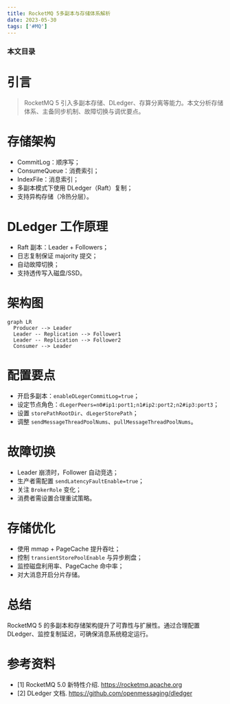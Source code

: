 ```yaml
---
title: RocketMQ 5多副本与存储体系解析
date: 2023-05-30
tags: ['#MQ']
---
```


### 本文目录
<!-- toc -->

# 引言
> RocketMQ 5 引入多副本存储、DLedger、存算分离等能力。本文分析存储体系、主备同步机制、故障切换与调优要点。

# 存储架构
- CommitLog：顺序写；
- ConsumeQueue：消费索引；
- IndexFile：消息索引；
- 多副本模式下使用 DLedger（Raft）复制；
- 支持异构存储（冷热分层）。

# DLedger 工作原理
- Raft 副本：Leader + Followers；
- 日志复制保证 majority 提交；
- 自动故障切换；
- 支持透传写入磁盘/SSD。

# 架构图
```mermaid
graph LR
  Producer --> Leader
  Leader -- Replication --> Follower1
  Leader -- Replication --> Follower2
  Consumer --> Leader
```

# 配置要点
- 开启多副本：`enableDLegerCommitLog=true`；
- 设定节点角色：`dLegerPeers=n0#ip1:port1;n1#ip2:port2;n2#ip3:port3`；
- 设置 `storePathRootDir`、`dLegerStorePath`；
- 调整 `sendMessageThreadPoolNums`、`pullMessageThreadPoolNums`。

# 故障切换
- Leader 崩溃时，Follower 自动竞选；
- 生产者需配置 `sendLatencyFaultEnable=true`；
- 关注 `BrokerRole` 变化；
- 消费者需设置合理重试策略。

# 存储优化
- 使用 mmap + PageCache 提升吞吐；
- 控制 `transientStorePoolEnable` 与异步刷盘；
- 监控磁盘利用率、PageCache 命中率；
- 对大消息开启分片存储。

# 总结
RocketMQ 5 的多副本和存储架构提升了可靠性与扩展性。通过合理配置 DLedger、监控复制延迟，可确保消息系统稳定运行。

# 参考资料
- [1] RocketMQ 5.0 新特性介绍. https://rocketmq.apache.org
- [2] DLedger 文档. https://github.com/openmessaging/dledger
